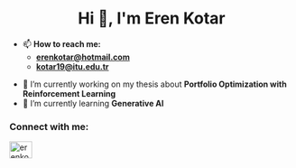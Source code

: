 <h1 align="center"> Hi 👋, I'm Eren Kotar</h1>

* 📫 **How to reach me:** 
  - **erenkotar@hotmail.com**
  - **kotar19@itu.edu.tr**

- 🔭 I’m currently working on my thesis about **Portfolio Optimization with Reinforcement Learning**
- 🌱 I’m currently learning **Generative AI**

<h3 align="left">Connect with me:</h3>

<p align="left">
<a href="https://linkedin.com/in/erenkotar" target="blank"><img align="center" src="https://raw.githubusercontent.com/rahuldkjain/github-profile-readme-generator/master/src/images/icons/Social/linked-in-alt.svg" alt="erenkotar" height="30" width="40" /></a>
</p>
       
<!--
**MrKOTAR/MrKOTAR** is a ✨ _special_ ✨ repository because its `README.md` (this file) appears on your GitHub profile.
